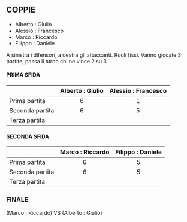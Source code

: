 ## COPPIE

 - Alberto : Giulio
 - Alessio : Francesco
 - Marco : Riccardo
 - Filippo : Daniele

A sinistra i difensori, a destra gli attaccanti. Ruoli fissi.
Vanno giocate 3 partite, passa il turno chi ne vince 2 su 3

#### PRIMA SFIDA
|                |Alberto : Giulio  |Alessio : Francesco                         |
|----------------|:-------------------------------:|:-----------------------------:|
|Prima partita   | 6 | 1 |
|Seconda partita | 6 | 5 |
|Terza partita   |   |   |


#### SECONDA SFIDA
|                |Marco : Riccardo  |Filippo : Daniele                         |
|----------------|:-------------------------------:|:-----------------------------:|
|Prima partita   | 6 | 5 |
|Seconda partita | 6 | 5 |
|Terza partita   |   |   |


### FINALE

(Marco : Riccardo) VS (Alberto : Giulio)
